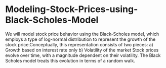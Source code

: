 # Modeling-Stock-Prices-using-Black-Scholes-Model
We will model stock price behavior using the Black-Scholes model, which employs a type of log-normal distribution to represent the growth of the stock price.Conceptually, this representation consists of two pieces:
a) Growth based on interest rate only
b) Volatility of the market
Stock prices evolve over time, with a magnitude dependent on their volatility. The Black Scholes model treats this evolution in terms of a random walk.
